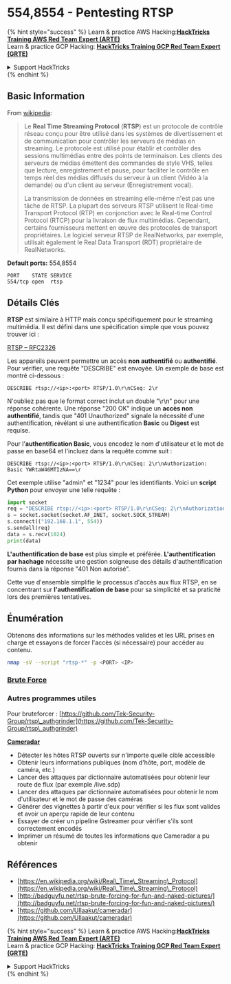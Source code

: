 # 554,8554 - Pentesting RTSP

{% hint style="success" %}
Learn & practice AWS Hacking:<img src="/.gitbook/assets/arte.png" alt="" data-size="line">[**HackTricks Training AWS Red Team Expert (ARTE)**](https://training.hacktricks.xyz/courses/arte)<img src="/.gitbook/assets/arte.png" alt="" data-size="line">\
Learn & practice GCP Hacking: <img src="/.gitbook/assets/grte.png" alt="" data-size="line">[**HackTricks Training GCP Red Team Expert (GRTE)**<img src="/.gitbook/assets/grte.png" alt="" data-size="line">](https://training.hacktricks.xyz/courses/grte)

<details>

<summary>Support HackTricks</summary>

* Check the [**subscription plans**](https://github.com/sponsors/carlospolop)!
* **Join the** 💬 [**Discord group**](https://discord.gg/hRep4RUj7f) or the [**telegram group**](https://t.me/peass) or **follow** us on **Twitter** 🐦 [**@hacktricks\_live**](https://twitter.com/hacktricks\_live)**.**
* **Share hacking tricks by submitting PRs to the** [**HackTricks**](https://github.com/carlospolop/hacktricks) and [**HackTricks Cloud**](https://github.com/carlospolop/hacktricks-cloud) github repos.

</details>
{% endhint %}

## Basic Information

From [wikipedia](https://en.wikipedia.org/wiki/Real\_Time\_Streaming\_Protocol):

> Le **Real Time Streaming Protocol** (**RTSP**) est un protocole de contrôle réseau conçu pour être utilisé dans les systèmes de divertissement et de communication pour contrôler les serveurs de médias en streaming. Le protocole est utilisé pour établir et contrôler des sessions multimédias entre des points de terminaison. Les clients des serveurs de médias émettent des commandes de style VHS, telles que lecture, enregistrement et pause, pour faciliter le contrôle en temps réel des médias diffusés du serveur à un client (Vidéo à la demande) ou d'un client au serveur (Enregistrement vocal).
>
> La transmission de données en streaming elle-même n'est pas une tâche de RTSP. La plupart des serveurs RTSP utilisent le Real-time Transport Protocol (RTP) en conjonction avec le Real-time Control Protocol (RTCP) pour la livraison de flux multimédias. Cependant, certains fournisseurs mettent en œuvre des protocoles de transport propriétaires. Le logiciel serveur RTSP de RealNetworks, par exemple, utilisait également le Real Data Transport (RDT) propriétaire de RealNetworks.

**Default ports:** 554,8554
```
PORT    STATE SERVICE
554/tcp open  rtsp
```
## Détails Clés

**RTSP** est similaire à HTTP mais conçu spécifiquement pour le streaming multimédia. Il est défini dans une spécification simple que vous pouvez trouver ici :

[RTSP – RFC2326](https://tools.ietf.org/html/rfc2326)

Les appareils peuvent permettre un accès **non authentifié** ou **authentifié**. Pour vérifier, une requête "DESCRIBE" est envoyée. Un exemple de base est montré ci-dessous :

`DESCRIBE rtsp://<ip>:<port> RTSP/1.0\r\nCSeq: 2\r`

N'oubliez pas que le format correct inclut un double "\r\n" pour une réponse cohérente. Une réponse "200 OK" indique un **accès non authentifié**, tandis que "401 Unauthorized" signale la nécessité d'une authentification, révélant si une authentification **Basic** ou **Digest** est requise.

Pour l'**authentification Basic**, vous encodez le nom d'utilisateur et le mot de passe en base64 et l'incluez dans la requête comme suit :

`DESCRIBE rtsp://<ip>:<port> RTSP/1.0\r\nCSeq: 2\r\nAuthorization: Basic YWRtaW46MTIzNA==\r`

Cet exemple utilise "admin" et "1234" pour les identifiants. Voici un **script Python** pour envoyer une telle requête :
```python
import socket
req = "DESCRIBE rtsp://<ip>:<port> RTSP/1.0\r\nCSeq: 2\r\nAuthorization: Basic YWRtaW46MTIzNA==\r\n\r\n"
s = socket.socket(socket.AF_INET, socket.SOCK_STREAM)
s.connect(("192.168.1.1", 554))
s.sendall(req)
data = s.recv(1024)
print(data)
```
**L'authentification de base** est plus simple et préférée. **L'authentification par hachage** nécessite une gestion soigneuse des détails d'authentification fournis dans la réponse "401 Non autorisé".

Cette vue d'ensemble simplifie le processus d'accès aux flux RTSP, en se concentrant sur **l'authentification de base** pour sa simplicité et sa praticité lors des premières tentatives.

## Énumération

Obtenons des informations sur les méthodes valides et les URL prises en charge et essayons de forcer l'accès (si nécessaire) pour accéder au contenu.
```bash
nmap -sV --script "rtsp-*" -p <PORT> <IP>
```
### [Brute Force](../generic-methodologies-and-resources/brute-force.md#rtsp)

### **Autres programmes utiles**

Pour bruteforcer : [https://github.com/Tek-Security-Group/rtsp\_authgrinder](https://github.com/Tek-Security-Group/rtsp\_authgrinder)

[**Cameradar**](https://github.com/Ullaakut/cameradar)

* Détecter les hôtes RTSP ouverts sur n'importe quelle cible accessible
* Obtenir leurs informations publiques (nom d'hôte, port, modèle de caméra, etc.)
* Lancer des attaques par dictionnaire automatisées pour obtenir leur route de flux (par exemple /live.sdp)
* Lancer des attaques par dictionnaire automatisées pour obtenir le nom d'utilisateur et le mot de passe des caméras
* Générer des vignettes à partir d'eux pour vérifier si les flux sont valides et avoir un aperçu rapide de leur contenu
* Essayer de créer un pipeline Gstreamer pour vérifier s'ils sont correctement encodés
* Imprimer un résumé de toutes les informations que Cameradar a pu obtenir

## Références

* [https://en.wikipedia.org/wiki/Real\_Time\_Streaming\_Protocol](https://en.wikipedia.org/wiki/Real\_Time\_Streaming\_Protocol)
* [http://badguyfu.net/rtsp-brute-forcing-for-fun-and-naked-pictures/](http://badguyfu.net/rtsp-brute-forcing-for-fun-and-naked-pictures/)
* [https://github.com/Ullaakut/cameradar](https://github.com/Ullaakut/cameradar)

{% hint style="success" %}
Learn & practice AWS Hacking:<img src="/.gitbook/assets/arte.png" alt="" data-size="line">[**HackTricks Training AWS Red Team Expert (ARTE)**](https://training.hacktricks.xyz/courses/arte)<img src="/.gitbook/assets/arte.png" alt="" data-size="line">\
Learn & practice GCP Hacking: <img src="/.gitbook/assets/grte.png" alt="" data-size="line">[**HackTricks Training GCP Red Team Expert (GRTE)**<img src="/.gitbook/assets/grte.png" alt="" data-size="line">](https://training.hacktricks.xyz/courses/grte)

<details>

<summary>Support HackTricks</summary>

* Check the [**subscription plans**](https://github.com/sponsors/carlospolop)!
* **Join the** 💬 [**Discord group**](https://discord.gg/hRep4RUj7f) or the [**telegram group**](https://t.me/peass) or **follow** us on **Twitter** 🐦 [**@hacktricks\_live**](https://twitter.com/hacktricks\_live)**.**
* **Share hacking tricks by submitting PRs to the** [**HackTricks**](https://github.com/carlospolop/hacktricks) and [**HackTricks Cloud**](https://github.com/carlospolop/hacktricks-cloud) github repos.

</details>
{% endhint %}
